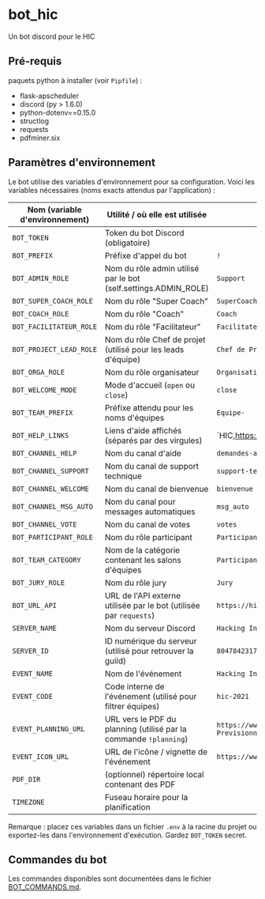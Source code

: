 # bot_hic

Un bot discord pour le HIC

## Pré-requis

paquets python à installer (voir `Pipfile`) :

- flask-apscheduler
- discord (py > 1.6.0)
- python-dotenv==0.15.0
- structlog
- requests
- pdfminer.six

## Paramètres d'environnement

Le bot utilise des variables d'environnement pour sa configuration. Voici les variables nécessaires (noms exacts attendus par l'application) :

| Nom (variable d'environnement) | Utilité / où elle est utilisée                                     | Par défaut                                                             |
|--------------------------------|--------------------------------------------------------------------|------------------------------------------------------------------------|
| `BOT_TOKEN`                    | Token du bot Discord (obligatoire)                                 |                                                                        |
| `BOT_PREFIX`                   | Préfixe d'appel du bot                                             | `!`                                                                    |
| `BOT_ADMIN_ROLE`               | Nom du rôle admin utilisé par le bot (self.settings.ADMIN_ROLE)    | `Support`                                                              |
| `BOT_SUPER_COACH_ROLE`         | Nom du rôle "Super Coach"                                          | `SuperCoach`                                                           |
| `BOT_COACH_ROLE`               | Nom du rôle "Coach"                                                | `Coach`                                                                |
| `BOT_FACILITATEUR_ROLE`        | Nom du rôle "Facilitateur"                                         | `Facilitateur`                                                         |
| `BOT_PROJECT_LEAD_ROLE`        | Nom du rôle Chef de projet (utilisé pour les leads d'équipe)       | `Chef de Projet`                                                       |
| `BOT_ORGA_ROLE`                | Nom du rôle organisateur                                           | `Organisation`                                                         |
| `BOT_WELCOME_MODE`             | Mode d'accueil (`open` ou `close`)                                 | `close`                                                                |
| `BOT_TEAM_PREFIX`              | Préfixe attendu pour les noms d'équipes                            | `Equipe-`                                                              |
| `BOT_HELP_LINKS`               | Liens d'aide affichés (séparés par des virgules)                   | `HIC,https://www.hackingindustry.camp,Le sparkboard,...                |
| `BOT_CHANNEL_HELP`             | Nom du canal d'aide                                                | `demandes-aide`                                                        |
| `BOT_CHANNEL_SUPPORT`          | Nom du canal de support technique                                  | `support-technique`                                                    |
| `BOT_CHANNEL_WELCOME`          | Nom du canal de bienvenue                                          | `bienvenue`                                                            |
| `BOT_CHANNEL_MSG_AUTO`         | Nom du canal pour messages automatiques                            | `msg_auto`                                                             |
| `BOT_CHANNEL_VOTE`             | Nom du canal de votes                                              | `votes`                                                                |
| `BOT_PARTICIPANT_ROLE`         | Nom du rôle participant                                            | `Participant`                                                          |
| `BOT_TEAM_CATEGORY`            | Nom de la catégorie contenant les salons d'équipes                 | `Participants`                                                         |
| `BOT_JURY_ROLE`                | Nom du rôle jury                                                   | `Jury`                                                                 |
| `BOT_URL_API`                  | URL de l'API externe utilisée par le bot (utilisée par `requests`) | `https://hic-manager-dev.osc-fr1.scalingo.io`                          |
| `SERVER_NAME`                  | Nom du serveur Discord                                             | `Hacking Industry Camp`                                                |
| `SERVER_ID`                    | ID numérique du serveur (utilisé pour retrouver la guild)          | `804784231732740106`                                                   |
| `EVENT_NAME`                   | Nom de l'événement                                                 | `Hacking Industry Camp`                                                |
| `EVENT_CODE`                   | Code interne de l'événement (utilisé pour filtrer équipes)         | `hic-2021`                                                             |
| `EVENT_PLANNING_URL`           | URL vers le PDF du planning (utilisé par la commande `!planning`)  | `https://www.hackingindustry.camp/HIC2022-Planning-Previsionnel.pdf`   |
| `EVENT_ICON_URL`               | URL de l'icône / vignette de l'événement                           | `https://www.hackingindustry.camp/images/logos/Logo_HIC_White.png`     |
| `PDF_DIR`                      | (optionnel) répertoire local contenant des PDF                     |                                                                        |
| `TIMEZONE`                     | Fuseau horaire pour la planification                               |                                                                        |

Remarque : placez ces variables dans un fichier `.env` à la racine du projet ou exportez-les dans l'environnement d'exécution. Gardez `BOT_TOKEN` secret.

## Commandes du bot

Les commandes disponibles sont documentées dans le fichier [BOT_COMMANDS.md](BOT_COMMANDS.md).